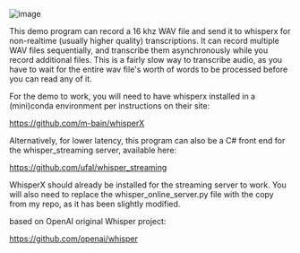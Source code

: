 ![image](https://github.com/user-attachments/assets/f34867d5-7ca4-41b1-981d-cbb41c4ea37a)

This demo program can record a 16 khz WAV file and send it to whisperx for non-realtime (usually higher quality) transcriptions.  It can record multiple WAV files sequentially, and transcribe them asynchronously while you record additional files.  This is a fairly slow way to transcribe audio, as you have to wait for the entire wav file's worth of words to be processed before you can read any of it.

For the demo to work, you will need to have whisperx installed in a (mini)conda environment per instructions on their site:

https://github.com/m-bain/whisperX

Alternatively, for lower latency, this program can also be a C# front end for the whisper_streaming server, available here:

https://github.com/ufal/whisper_streaming

WhisperX should already be installed for the streaming server to work.  You will also need to replace the whisper_online_server.py file with the copy from my repo, as it has been slightly modified.

based on OpenAI original Whisper project:

https://github.com/openai/whisper

